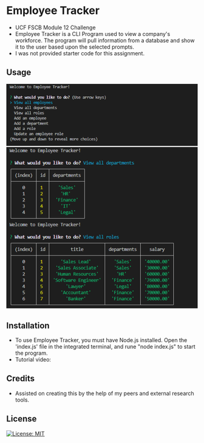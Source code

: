 # Employee Tracker
- UCF FSCB Module 12 Challenge
- Employee Tracker is a CLI Program used to view a company's workforce. The program will pull information from a database and show it to the user based upon the selected prompts.
- I was not provided starter code for this assignment.

## Usage
![screenshot](/Assets/screenshot1.png)
<br>![screenshot](/Assets/screenshot2.png)

## Installation
- To use Employee Tracker, you must have Node.js installed. Open the 'index.js' file in the integrated terminal, and rune "node index.js" to start the program.
- Tutorial video:

## Credits
- Assisted on creating this by the help of my peers and external research tools.

## License
[![License: MIT](https://img.shields.io/badge/License-MIT-yellow.svg)](https://opensource.org/licenses/MIT)
